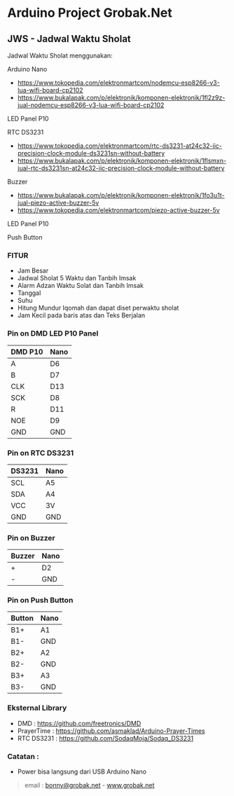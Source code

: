 # Arduino Project Grobak.Net

## JWS - Jadwal Waktu Sholat

Jadwal Waktu Sholat menggunakan:

Arduino Nano
- https://www.tokopedia.com/elektronmartcom/nodemcu-esp8266-v3-lua-wifi-board-cp2102
- https://www.bukalapak.com/p/elektronik/komponen-elektronik/1fl2z9z-jual-nodemcu-esp8266-v3-lua-wifi-board-cp2102

LED Panel P10

RTC DS3231
- https://www.tokopedia.com/elektronmartcom/rtc-ds3231-at24c32-iic-precision-clock-module-ds3231sn-without-battery
- https://www.bukalapak.com/p/elektronik/komponen-elektronik/1flsmxn-jual-rtc-ds3231sn-at24c32-iic-precision-clock-module-without-battery

Buzzer
- https://www.bukalapak.com/p/elektronik/komponen-elektronik/1fo3u1t-jual-piezo-active-buzzer-5v
- https://www.tokopedia.com/elektronmartcom/piezo-active-buzzer-5v

LED Panel P10

Push Button



### FITUR

- Jam Besar
- Jadwal Sholat 5 Waktu dan Tanbih Imsak
- Alarm Adzan Waktu Solat dan Tanbih Imsak
- Tanggal
- Suhu
- Hitung Mundur Iqomah dan dapat diset perwaktu sholat
- Jam Kecil pada baris atas dan Teks Berjalan

### Pin on DMD LED P10 Panel

| DMD P10 | Nano  | 
| ------- | ----- |
| A       | D6    |                                                 
| B       | D7    |                                                  
| CLK     | D13   |                           
| SCK     | D8    |                           
| R       | D11   |
| NOE     | D9    |
| GND     | GND   |

### Pin on RTC DS3231

| DS3231 | Nano |
| ------ | ---- |
| SCL    | A5   |
| SDA    | A4   |
| VCC    | 3V   |
| GND    | GND  |

### Pin on Buzzer

| Buzzer | Nano  |
| ------ | ----- |
| +      | D2    |
| -      | GND   |

### Pin on Push Button

| Button | Nano  |
| ------ | ----- |
| B1+    | A1    |
| B1-    | GND   |
| B2+    | A2    |
| B2-    | GND   |
| B3+    | A3    |
| B3-    | GND   |

### Eksternal Library
- DMD : https://github.com/freetronics/DMD
- PrayerTime : https://github.com/asmaklad/Arduino-Prayer-Times
- RTC DS3231 : https://github.com/SodaqMoja/Sodaq_DS3231
        
### Catatan : 
- Power bisa langsung dari USB Arduino Nano

> email : bonny@grobak.net - www.grobak.net


